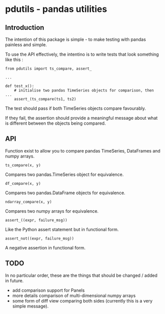 pdutils - pandas utilities 
==========================

Introduction
------------

The intention of this package is simple - to make testing with pandas painless and simple.

To use the API effectively, the intentino is to write tests that look something like this :

    from pdutils import ts_compare, assert_

    ...

    def test_x():
        # initialise two pandas TimeSeries objects for comparison, then ...
        assert_(ts_compare(ts1, ts2)

The test should pass if both TimeSeries objects compare favourably.

If they fail, the assertion should provide a meaningful message about what is different between the objects being compared.


API
---

Function exist to allow you to compare pandas TimeSeries, DataFrames and numpy arrays.

    ts_compare(x, y)

Compares two pandas.TimeSeries object for equivalence.

    df_compare(x, y)

Compares two pandas.DataFrame objects for equivalence.

    ndarray_compare(x, y)

Compares two numpy arrays for equivalence.

    assert_((expr, failure_msg))

Like the Python assert statement but in functional form.

    assert_not((expr, failure_msg))

A negative assertion in functional form.

TODO
----
In no particular order, these are the things that should be changed / added in future.

* add comparison support for Panels
* more details comparison of multi-dimensional numpy arrays
* some form of diff view comparing both sides (currently this is a very simple message).
